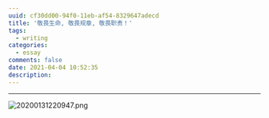 ```yaml
---
uuid: cf30dd00-94f0-11eb-af54-8329647adecd
title: '敬畏生命, 敬畏规章, 敬畏职责！'
tags:
  - writing
categories:
  - essay
comments: false
date: 2021-04-04 10:52:35
description:
---
```



<!--more-->
<!-- 1. 发布前：删除草稿的 uuid -->
<!-- 2. 发布后：补充tag，category -->


---  
![20200131220947.png](/images/leunggeorge.github.io-image-9.png)
